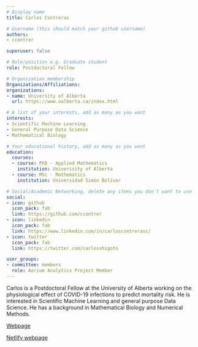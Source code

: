 ```yaml
---
# Display name
title: Carlos Contreras

# Username (this should match your github username)
authors:
- ccontrer

superuser: false

# Role/position e.g. Graduate student
role: Postdoctoral Fellow

# Organization membership
Organizations/Affiliations:
organizations:
- name: University of Alberta
  url: https://www.ualberta.ca/index.html

# A list of your interests, add as many as you want
interests:
- Scientific Machine Learning
- General Purpose Data Science
- Mathematical Biology

# Your educational history, add as many as you want
education:
  courses:
  - course: PhD - Applied Mathematics
    institution: Univerisity of Alberta
  - course: MSc - Mathematics
    institution: Universidad Simón Bolívar

# Social/Academic Networking, delete any items you don't want to use
social:
- icon: github
  icon_pack: fab
  link: https://github.com/ccontrer
- icon: linkedin
  icon_pack: fab
  link: https://www.linkedin.com/in/carloscontrerasc/
- icon: twitter
  icon_pack: fab
  link: https://twitter.com/carlosshigoto

user_groups:
- committee: members
  role: Aerium Analytics Project Member
---
```

Carlos is a Postdoctoral Fellow at the University of Alberta working on the physiological effect of COVID-19 infections to predict mortality risk. He is interested in Scientific Machine Learning and general purpose Data Science. He has a background in Mathematical Biology and Numerical Methods.

[Webpage](https://sites.ualberta.ca/~ccontrer/)

[Netlify webpage](https://carlos-contreras.netlify.app/)
